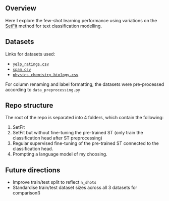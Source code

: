 ## Overview

Here I explore the few-shot learning performance using variations on the [SetFit](https://arxiv.org/abs/2209.11055) method for text classification modelling. 

## Datasets

Links for datasets used:
- [`yelp_ratings.csv`](https://www.kaggle.com/datasets/matleonard/nlp-course)
- [`spam.csv`](https://www.kaggle.com/datasets/matleonard/nlp-course)
- [`physics_chemistry_biology.csv`](https://www.kaggle.com/datasets/vivmankar/physics-vs-chemistry-vs-biology)

For column renaming and label formatting, the datasets were pre-processed according to `data_preprocessing.py`


## Repo structure

The root of the repo is separated into 4 folders, which contain the following:
1. SetFit
2. SetFit but without fine-tuning the pre-trained ST (only train the classification head after ST preprocessing)
3. Regular supervised fine-tuning of the pre-trained ST connected to the classification head.
4. Prompting a language model of my choosing.


## Future directions
- Improve train/test split to reflect `n_shots`
- Standardise train/test dataset sizes across all 3 datasets for comparisonß

